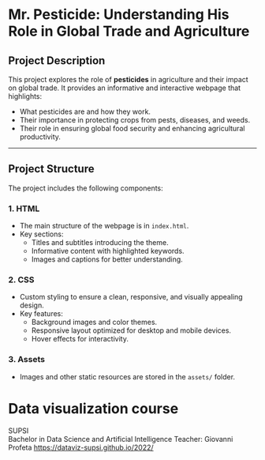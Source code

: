 # **Mr. Pesticide: Understanding His Role in Global Trade and Agriculture**

## **Project Description**
This project explores the role of **pesticides** in agriculture and their impact on global trade. It provides an informative and interactive webpage that highlights:
- What pesticides are and how they work.
- Their importance in protecting crops from pests, diseases, and weeds.
- Their role in ensuring global food security and enhancing agricultural productivity.

---

## **Project Structure**
The project includes the following components:

### **1. HTML**
- The main structure of the webpage is in `index.html`.
- Key sections:
   - Titles and subtitles introducing the theme.
   - Informative content with highlighted keywords.
   - Images and captions for better understanding.

### **2. CSS**
- Custom styling to ensure a clean, responsive, and visually appealing design.
- Key features:
   - Background images and color themes.
   - Responsive layout optimized for desktop and mobile devices.
   - Hover effects for interactivity.

### **3. Assets**
- Images and other static resources are stored in the `assets/` folder.


# Data visualization course
SUPSI  
Bachelor in Data Science and Artificial Intelligence
Teacher: Giovanni Profeta
https://dataviz-supsi.github.io/2022/

